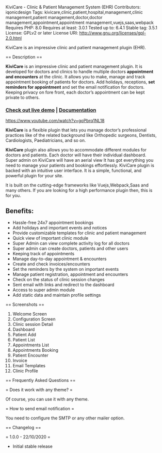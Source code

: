 KiviCare - Clinic & Patient Management System (EHR)
Contributors: iqonicdesign
Tags: kivicare,clinic,patient,hospital,management,clinic management,patient management,doctor,doctor management,appointment,appointment management,vuejs,saas,webpack
Requires PHP: 8.0
Requires at least: 3.0.1
Tested up to: 6.4.1
Stable tag: 3.5.1
License: GPLv2 or later
License URI: http://www.gnu.org/licenses/gpl-2.0.html

KiviCare is an impressive clinic and patient management plugin (EHR).

== Description ==

**KiviCare** is an impressive clinic and patient management plugin. It is developed for doctors and clinics to handle multiple doctors **appointment and encounters** at the clinic. It allows you to make, manage and track appointment booking of patients for doctors. Add holidays, receptions, **set reminders for appointment** and set the email notification for doctors. Keeping privacy on fore front, each doctor’s appointment can be kept private to others. 

### [Check out live demo](https://iqonic.design/wp-plugins/kivi-care-demo/wp-login.php) | [Documentation](http://iqonic.design/docs/product/kivicare/getting-started/)

https://www.youtube.com/watch?v=goPbrq1NL18

**KiviCare** is a flexible plugin that lets you manage doctor’s professional practices like of the related background like Orthopedic surgeons, Dentists, Cardiologists, Paediatricians, and so on.

**KiviCare** plugin also allows you to accommodate different modules for doctors and patients. Each doctor will have their individual dashboard. Super admin on KiviCare will have an aerial view It has got everything you need to manage your patients and bookings effortlessly. KiviCare plugin is backed with an intuitive user interface. It is a simple, functional, and powerful plugin for your site.

It is built on the cutting-edge frameworks like Vuejs,Webpack,Saas and many others. If you are looking for a high performance plugin then, this is for you.

## Benefits: 

- Hassle-free 24x7 appointment bookings
- Add holidays and important events and notices
- Provide customizable templates for clinic and patient management
- Quick view of important clinic module
- Super Admin can view complete activity log for all doctors
- Super admin can create doctors, patients and other users
- Keeping track of appointments
- Manage day-to-day appointment & encounters
- Create and check invoices/encounters
- Set the reminders by the system on important events
- Manage patient registration, appointment and encounters
- Check on the status of clinic session changes
- Sent email with links and redirect to the dashboard
- Access to super admin module
- Add static data and maintain profile settings


== Screenshots ==

1. Welcome Screen
2. Configuration Screen
3. Clinic session Detail
4. Dashboard
5. Patient Add
6. Patient List
7. Appointments List
8. Appointments Booking
9. Patient Encounter
10. Invoice
11. Email Templates
12. Clinic Profile


== Frequently Asked Questions ==

= Does it work with any theme? =

Of course, you can use it with any theme.

= How to send email notification =

You need to configure the SMTP or any other mailer option.


== Changelog ==

= 1.0.0 - 22/10/2020 =

* Initial stable release

